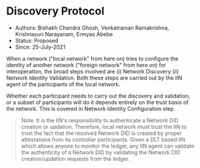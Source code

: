 <!--
 Copyright IBM Corp. All Rights Reserved.

 SPDX-License-Identifier: CC-BY-4.0
 -->
# Discovery Protocol
* Authors: Bishakh Chandra Ghosh, Venkatraman Ramakrishna, Krishnasuri Narayanam, Ermyas Abebe
* Status: Proposed
* Since: 25-July-2021




When a network ("local network" from here on) tries to configure the identity of another network ("foreign network" from here on) for interoperation, the broad steps involved are (i) Network Discovery (ii) Network Identity Validation. Both these steps are carried out by the IIN agent of the participants of the local network.

Whether each participant needs to carry out the discovery and validation, or a subset of participants will do it depends entirely on the trust basis of the network. This is covered in Network Identity Configuration step.


> Note: It is the IIN's responsibility to authenticate a Network DID creation or updation. Therefore, local network must trust the IIN to trust the fact that the resolved Network DID is created by proper attestations from its controller participants. Given a DLT based IIN which allows anyone to monitor the ledger, any IIN agent can validate the authenticity of a Network DID by validating the Network DID creation/updation requests from the ledger.
